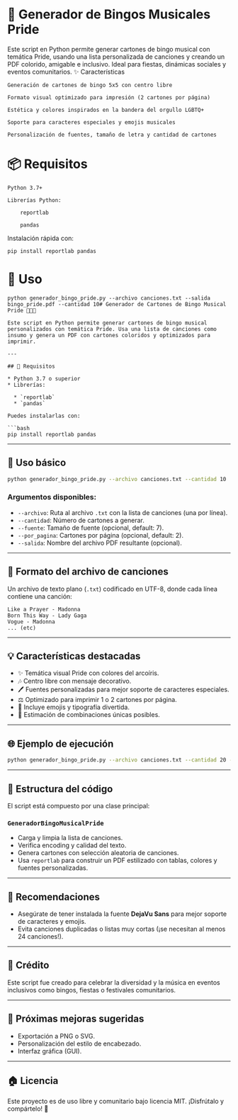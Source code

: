 # 🎵 Generador de Bingos Musicales Pride

Este script en Python permite generar cartones de bingo musical con temática Pride, usando una lista personalizada de canciones y creando un PDF colorido, amigable e inclusivo. Ideal para fiestas, dinámicas sociales y eventos comunitarios.
✨ Características

    Generación de cartones de bingo 5x5 con centro libre

    Formato visual optimizado para impresión (2 cartones por página)

    Estética y colores inspirados en la bandera del orgullo LGBTQ+

    Soporte para caracteres especiales y emojis musicales

    Personalización de fuentes, tamaño de letra y cantidad de cartones

# 📦 Requisitos

    Python 3.7+

    Librerías Python:

        reportlab

        pandas

Instalación rápida con:
```
pip install reportlab pandas
```

# 📄 Uso
```
python generador_bingo_pride.py --archivo canciones.txt --salida bingo_pride.pdf --cantidad 10# Generador de Cartones de Bingo Musical Pride 🌟🏳️‍🌈

Este script en Python permite generar cartones de bingo musical personalizados con temática Pride. Usa una lista de canciones como insumo y genera un PDF con cartones coloridos y optimizados para imprimir.

---

## 📁 Requisitos

* Python 3.7 o superior
* Librerías:

  * `reportlab`
  * `pandas`

Puedes instalarlas con:

```bash
pip install reportlab pandas
```

---

## 📜 Uso básico

```bash
python generador_bingo_pride.py --archivo canciones.txt --cantidad 10
```

### Argumentos disponibles:

* `--archivo`: Ruta al archivo `.txt` con la lista de canciones (una por línea).
* `--cantidad`: Número de cartones a generar.
* `--fuente`: Tamaño de fuente (opcional, default: 7).
* `--por_pagina`: Cartones por página (opcional, default: 2).
* `--salida`: Nombre del archivo PDF resultante (opcional).

---

## 📕 Formato del archivo de canciones

Un archivo de texto plano (`.txt`) codificado en UTF-8, donde cada línea contiene una canción:

```
Like a Prayer - Madonna
Born This Way - Lady Gaga
Vogue - Madonna
... (etc)
```

---

## 💡 Características destacadas

* ✨ Temática visual Pride con colores del arcoíris.
* 🎶 Centro libre con mensaje decorativo.
* 🖊️ Fuentes personalizadas para mejor soporte de caracteres especiales.
* ⚖️ Optimizado para imprimir 1 o 2 cartones por página.
* 🌈 Incluye emojis y tipografía divertida.
* 🧰 Estimación de combinaciones únicas posibles.

---

## 🌐 Ejemplo de ejecución

```bash
python generador_bingo_pride.py --archivo canciones.txt --cantidad 20 --fuente 8 --por_pagina 2 --salida bingo_pride.pdf
```

---

## 📖 Estructura del código

El script está compuesto por una clase principal:

### `GeneradorBingoMusicalPride`

* Carga y limpia la lista de canciones.
* Verifica encoding y calidad del texto.
* Genera cartones con selección aleatoria de canciones.
* Usa `reportlab` para construir un PDF estilizado con tablas, colores y fuentes personalizadas.

---

## 🚫 Recomendaciones

* Asegúrate de tener instalada la fuente **DejaVu Sans** para mejor soporte de caracteres y emojis.
* Evita canciones duplicadas o listas muy cortas (¡se necesitan al menos 24 canciones!).

---

## 🎉 Crédito

Este script fue creado para celebrar la diversidad y la música en eventos inclusivos como bingos, fiestas o festivales comunitarios.

---

## 🚀 Próximas mejoras sugeridas

* Exportación a PNG o SVG.
* Personalización del estilo de encabezado.
* Interfaz gráfica (GUI).

---

## 🏠 Licencia

Este proyecto es de uso libre y comunitario bajo licencia MIT. ¡Disfrútalo y compártelo! 🌈
